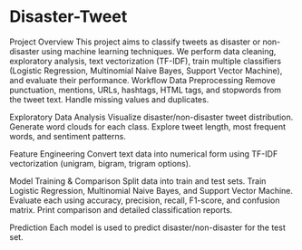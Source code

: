 # Disaster-Tweet
Project Overview
This project aims to classify tweets as disaster or non-disaster using machine learning techniques. We perform data cleaning, exploratory analysis, text vectorization (TF-IDF), train multiple classifiers (Logistic Regression, Multinomial Naive Bayes, Support Vector Machine), and evaluate their performance.
Workflow
Data Preprocessing
Remove punctuation, mentions, URLs, hashtags, HTML tags, and stopwords from the tweet text.
Handle missing values and duplicates.

Exploratory Data Analysis
Visualize disaster/non-disaster tweet distribution.
Generate word clouds for each class.
Explore tweet length, most frequent words, and sentiment patterns.

Feature Engineering
Convert text data into numerical form using TF-IDF vectorization (unigram, bigram, trigram options).

Model Training & Comparison
Split data into train and test sets.
Train Logistic Regression, Multinomial Naive Bayes, and Support Vector Machine.
Evaluate each using accuracy, precision, recall, F1-score, and confusion matrix.
Print comparison and detailed classification reports.

Prediction
Each model is used to predict disaster/non-disaster for the test set.
